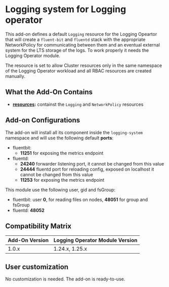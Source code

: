 # Logging system for Logging operator

This add-on defines a default `Logging` resource for the Logging Opeartor that will create a `fluent-bit` and `fluentd`
stack with the appropriate NetworkPolicy for communicating between them and an eventual external system for the LTS
storage of the logs.
To work properly it needs the Logging Operator module.

The resource is set to allow Cluster resources only in the same namespace of the Logging Operator workload and all RBAC
resources are created manually.

## What the Add-On Contains

- **[resources](./resources):** containst the `Logging` and `NetworkPolicy` resources

## Add-on Configurations

The add-on will install all its component inside the `logging-system` namespace and will use the following
default **ports**:

- fluentbit:
  - **11251** for exposing the metrics endpoint
- fluentd:
  - **24240** forwarder listening port, it cannot be changed from this value
  - **24444** fluentd port for reloading config, exposed on localhost it cannot be changed from this value
  - **11253** for exposing the metrics endpoint

This module use the following user, gid and fsGroup:

- fluentbit: user **0**, for reading files on nodes, **48051** for group and fsGroup
- fluentd: **48052**

## Compatibility Matrix

| Add-On Version | Logging Operator Module Version |
|----------------|---------------------------------|
| 1.0.x          | 1.24.x, 1.25.x                  |

## User customization

No customization is needed. The add-on is ready-to-use.
